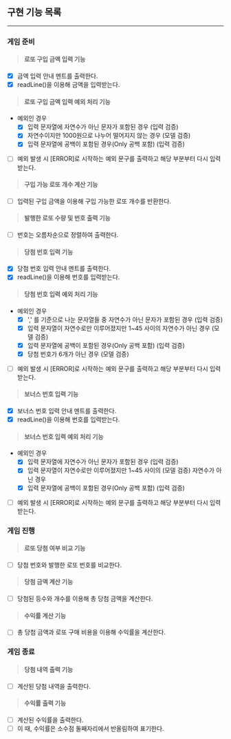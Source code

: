 ## 구현 기능 목록

---

### 게임 준비

> #### 로또 구입 금액 입력 기능

- [X] 금액 입력 안내 멘트를 출력한다.
- [X] readLine()을 이용해 금액을 입력받는다.

> #### 로또 구입 금액 입력 예외 처리 기능

- 예외인 경우
    - [X] 입력 문자열에 자연수가 아닌 문자가 포함된 경우 (입력 검증)
    - [X] 자연수이지만 1000원으로 나누어 떨어지지 않는 경우 (모델 검증)
    - [X] 입력 문자열에 공백이 포함된 경우(Only 공백 포함) (입력 검증)
- [ ] 예외 발생 시 [ERROR]로 시작하는 예외 문구를 출력하고
  해당 부분부터 다시 입력 받는다.

> #### 구입 가능 로또 개수 계산 기능

- [ ] 입력된 구입 금액을 이용해 구입 가능한 로또 개수를 반환한다.

> #### 발행한 로또 수량 및 번호 출력 기능

- [ ] 번호는 오름차순으로 정렬하여 출력한다.

> #### 당첨 번호 입력 기능

- [X] 당첨 번호 입력 안내 멘트를 출력한다.
- [X] readLine()을 이용해 번호를 입력받는다.

> #### 당첨 번호 입력 예외 처리 기능

- 예외인 경우
    - [X] ',' 를 기준으로 나눈 문자열들 중 자연수가 아닌 문자가 포함된 경우 (입력 검증)
    - [X] 입력 문자열이 자연수로만 이루어졌지만 1~45 사이의
      자연수가 아닌 경우 (모델 검증)
    - [X] 입력 문자열에 공백이 포함된 경우(Only 공백 포함) (입력 검증)
    - [X] 당첨 번호가 6개가 아닌 경우 (모델 검증)
- [ ] 예외 발생 시 [ERROR]로 시작하는 예외 문구를 출력하고
  해당 부분부터 다시 입력 받는다.

> #### 보너스 번호 입력 기능

- [X] 보너스 번호 입력 안내 멘트를 출력한다.
- [X] readLine()을 이용해 번호를 입력받는다.

> #### 보너스 번호 입력 예외 처리 기능

- 예외인 경우
    - [X] 입력 문자열에 자연수가 아닌 문자가 포함된 경우 (입력 검증)
    - [X] 입력 문자열이 자연수로만 이루어졌지만 1~45 사이의 (모델 검증)
      자연수가 아닌 경우
    - [X] 입력 문자열에 공백이 포함된 경우(Only 공백 포함) (입력 검증)
- [ ] 예외 발생 시 [ERROR]로 시작하는 예외 문구를 출력하고
  해당 부분부터 다시 입력 받는다.

### 게임 진행

> #### 로또 당첨 여부 비교 기능

- [ ] 당첨 번호와 발행한 로또 번호를 비교한다.

> #### 당첨 금액 계산 기능

- [ ] 당첨된 등수와 개수를 이용해 총 당첨 금액을 계산한다.

> #### 수익률 계산 기능

- [ ] 총 당첨 금액과 로또 구매 비용을 이용해 수익률을 계산한다.

### 게임 종료

> #### 당첨 내역 출력 기능

- [ ] 계산된 당첨 내역을 출력한다.

> #### 수익률 출력 기능

- [ ] 계산된 수익률을 출력한다.
- [ ] 이 때, 수익률은 소수점 둘째자리에서 반올림하여 표기한다.
